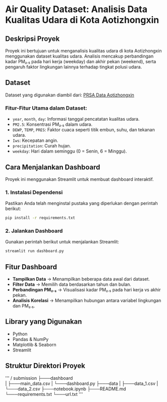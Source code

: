 # Air Quality Dataset: Analisis Data Kualitas Udara di Kota Aotizhongxin

## Deskripsi Proyek
Proyek ini bertujuan untuk menganalisis kualitas udara di kota Aotizhongxin menggunakan dataset kualitas udara. Analisis mencakup perbandingan kadar PM₂.₅ pada hari kerja (weekday) dan akhir pekan (weekend), serta pengaruh faktor lingkungan lainnya terhadap tingkat polusi udara.

## Dataset
Dataset yang digunakan diambil dari:
[PRSA Data Aotizhongxin](https://raw.githubusercontent.com/lailarizzah/Air-Quality-Dataset/refs/heads/main/data/PRSA_Data_Aotizhongxin.csv)

### Fitur-Fitur Utama dalam Dataset:
- `year`, `month`, `day`: Informasi tanggal pencatatan kualitas udara.
- `PM2.5`: Konsentrasi PM₂.₅ dalam udara.
- `DEWP`, `TEMP`, `PRES`: Faktor cuaca seperti titik embun, suhu, dan tekanan udara.
- `Iws`: Kecepatan angin.
- `precipitation`: Curah hujan.
- `weekday`: Hari dalam seminggu (0 = Senin, 6 = Minggu).

## Cara Menjalankan Dashboard
Proyek ini menggunakan Streamlit untuk membuat dashboard interaktif.

### 1. Instalasi Dependensi
Pastikan Anda telah menginstal pustaka yang diperlukan dengan perintah berikut:
```bash
pip install -r requirements.txt
```

### 2. Jalankan Dashboard
Gunakan perintah berikut untuk menjalankan Streamlit:
```bash
streamlit run dashboard.py
```

## Fitur Dashboard
- **Tampilkan Data** → Menampilkan beberapa data awal dari dataset.
- **Filter Data** → Memilih data berdasarkan tahun dan bulan.
- **Perbandingan PM₂.₅** → Visualisasi kadar PM₂.₅ pada hari kerja vs akhir pekan.
- **Analisis Korelasi** → Menampilkan hubungan antara variabel lingkungan dan PM₂.₅.

## Library yang Digunakan
- Python
- Pandas & NumPy
- Matplotlib & Seaborn
- Streamlit

## Struktur Direktori Proyek
'''
/ 
submission
├───dashboard       
| ├───main_data.csv
| └───dashboard.py
├───data
| ├───data_1.csv
| └───data_2.csv
├───notebook.ipynb
├───README.md
└───requirements.txt
└───url.txt
'''
